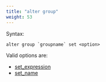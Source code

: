 ```yaml
---
title: "alter group"
weight: 53
---
```


Syntax:

	alter group `groupname` set <option>

Valid options are:

 - [set_expression](./set_expression)
 - [set_name](./set_name)
